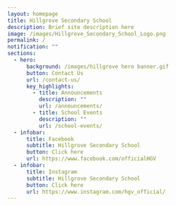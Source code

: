 ```yaml
---
layout: homepage
title: Hillgrove Secondary School
description: Brief site description here
image: /images/Hillgrove_Secondary_School_Logo.png
permalink: /
notification: ""
sections:
  - hero:
      background: /images/hillgrove hero banner.gif
      button: Contact Us
      url: /contact-us/
      key_highlights:
        - title: Announcements
          description: ""
          url: /announcements/
        - title: School Events
          description: ""
          url: /school-events/
  - infobar:
      title: Facebook
      subtitle: Hillgrove Secondary School
      button: Click here
      url: https://www.facebook.com/officialHGV
  - infobar:
      title: Instagram
      subtitle: Hillgrove Secondary School
      button: Click here
      url: https://www.instagram.com/hgv_official/
---
```

